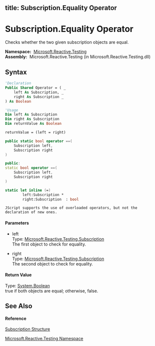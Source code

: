 title: Subscription.Equality Operator
---
# Subscription.Equality Operator

Checks whether the two given subscription objects are equal.

**Namespace:**  [Microsoft.Reactive.Testing](Microsoft.Reactive.Testing/Microsoft.Reactive.Testing)  
**Assembly:**  Microsoft.Reactive.Testing (in Microsoft.Reactive.Testing.dll)

## Syntax

```vb
'Declaration
Public Shared Operator = ( _
    left As Subscription, _
    right As Subscription _
) As Boolean
```

```vb
'Usage
Dim left As Subscription
Dim right As Subscription
Dim returnValue As Boolean

returnValue = (left = right)
```

```csharp
public static bool operator ==(
    Subscription left,
    Subscription right
)
```

```c++
public:
static bool operator ==(
    Subscription left, 
    Subscription right
)
```

```fsharp
static let inline (=)
        left:Subscription * 
        right:Subscription  : bool
```

```jscript
JScript supports the use of overloaded operators, but not the declaration of new ones.
```

#### Parameters

- left  
  Type: [Microsoft.Reactive.Testing.Subscription](Subscription/Subscription)  
  The first object to check for equality.

- right  
  Type: [Microsoft.Reactive.Testing.Subscription](Subscription/Subscription)  
  The second object to check for equality.

#### Return Value

Type: [System.Boolean](https://msdn.microsoft.com/en-us/library/a28wyd50)  
true if both objects are equal; otherwise, false.

## See Also

#### Reference

[Subscription Structure](Subscription/Subscription)

[Microsoft.Reactive.Testing Namespace](Microsoft.Reactive.Testing/Microsoft.Reactive.Testing)






